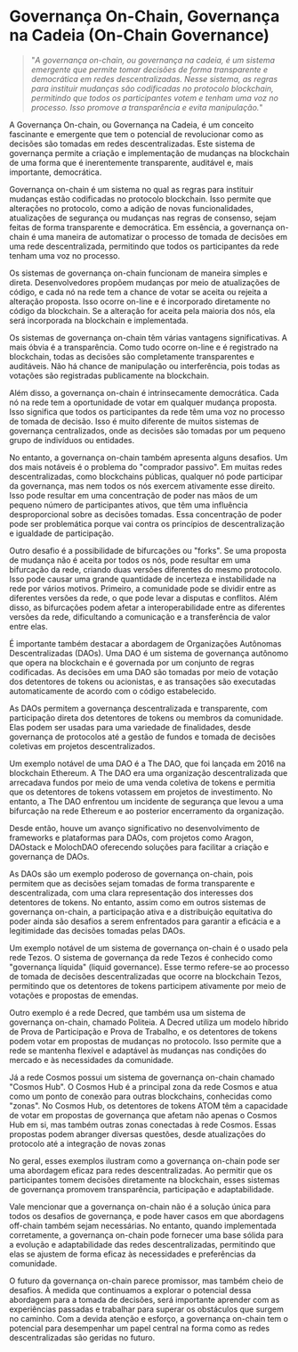 # Governança On-Chain, Governança na Cadeia (On-Chain Governance)

>"*A governança on-chain, ou governança na cadeia, é um sistema emergente que permite tomar decisões de forma transparente e democrática em redes descentralizadas. Nesse sistema, as regras para instituir mudanças são codificadas no protocolo blockchain, permitindo que todos os participantes votem e tenham uma voz no processo. Isso promove a transparência e evita manipulação.*"

A Governança On-chain, ou Governança na Cadeia, é um conceito fascinante e emergente que tem o potencial de revolucionar como as decisões são tomadas em redes descentralizadas. Este sistema de governança permite a criação e implementação de mudanças na blockchain de uma forma que é inerentemente transparente, auditável e, mais importante, democrática. 

Governança on-chain é um sistema no qual as regras para instituir mudanças estão codificadas no protocolo blockchain. Isso permite que alterações no protocolo, como a adição de novas funcionalidades, atualizações de segurança ou mudanças nas regras de consenso, sejam feitas de forma transparente e democrática. Em essência, a governança on-chain é uma maneira de automatizar o processo de tomada de decisões em uma rede descentralizada, permitindo que todos os participantes da rede tenham uma voz no processo.

Os sistemas de governança on-chain funcionam de maneira simples e direta. Desenvolvedores propõem mudanças por meio de atualizações de código, e cada nó na rede tem a chance de votar se aceita ou rejeita a alteração proposta. Isso ocorre on-line e é incorporado diretamente no código da blockchain. Se a alteração for aceita pela maioria dos nós, ela será incorporada na blockchain e implementada.

Os sistemas de governança on-chain têm várias vantagens significativas. A mais óbvia é a transparência. Como tudo ocorre on-line e é registrado na blockchain, todas as decisões são completamente transparentes e auditáveis. Não há chance de manipulação ou interferência, pois todas as votações são registradas publicamente na blockchain.

Além disso, a governança on-chain é intrinsecamente democrática. Cada nó na rede tem a oportunidade de votar em qualquer mudança proposta. Isso significa que todos os participantes da rede têm uma voz no processo de tomada de decisão. Isso é muito diferente de muitos sistemas de governança centralizados, onde as decisões são tomadas por um pequeno grupo de indivíduos ou entidades.

No entanto, a governança on-chain também apresenta alguns desafios. Um dos mais notáveis é o problema do "comprador passivo". Em muitas redes descentralizadas, como blockchains públicas, qualquer nó pode participar da governança, mas nem todos os nós exercem ativamente esse direito. Isso pode resultar em uma concentração de poder nas mãos de um pequeno número de participantes ativos, que têm uma influência desproporcional sobre as decisões tomadas. Essa concentração de poder pode ser problemática porque vai contra os princípios de descentralização e igualdade de participação. 

Outro desafio é a possibilidade de bifurcações ou "forks". Se uma proposta de mudança não é aceita por todos os nós, pode resultar em uma bifurcação da rede, criando duas versões diferentes do mesmo protocolo. Isso pode causar uma grande quantidade de incerteza e instabilidade na rede por vários motivos. Primeiro, a comunidade pode se dividir entre as diferentes versões da rede, o que pode levar a disputas e conflitos. Além disso, as bifurcações podem afetar a interoperabilidade entre as diferentes versões da rede, dificultando a comunicação e a transferência de valor entre elas.

É importante também destacar a abordagem de Organizações Autônomas Descentralizadas (DAOs). Uma DAO é um sistema de governança autônomo que opera na blockchain e é governada por um conjunto de regras codificadas. As decisões em uma DAO são tomadas por meio de votação dos detentores de tokens ou acionistas, e as transações são executadas automaticamente de acordo com o código estabelecido.

As DAOs permitem a governança descentralizada e transparente, com participação direta dos detentores de tokens ou membros da comunidade. Elas podem ser usadas para uma variedade de finalidades, desde governança de protocolos até a gestão de fundos e tomada de decisões coletivas em projetos descentralizados.

Um exemplo notável de uma DAO é a The DAO, que foi lançada em 2016 na blockchain Ethereum. A The DAO era uma organização descentralizada que arrecadava fundos por meio de uma venda coletiva de tokens e permitia que os detentores de tokens votassem em projetos de investimento. No entanto, a The DAO enfrentou um incidente de segurança que levou a uma bifurcação na rede Ethereum e ao posterior encerramento da organização.

Desde então, houve um avanço significativo no desenvolvimento de frameworks e plataformas para DAOs, com projetos como Aragon, DAOstack e MolochDAO oferecendo soluções para facilitar a criação e governança de DAOs.

As DAOs são um exemplo poderoso de governança on-chain, pois permitem que as decisões sejam tomadas de forma transparente e descentralizada, com uma clara representação dos interesses dos detentores de tokens. No entanto, assim como em outros sistemas de governança on-chain, a participação ativa e a distribuição equitativa do poder ainda são desafios a serem enfrentados para garantir a eficácia e a legitimidade das decisões tomadas pelas DAOs.

Um exemplo notável de um sistema de governança on-chain é o usado pela rede Tezos. O sistema de governança da rede Tezos é conhecido como "governança líquida" (liquid governance). Esse termo refere-se ao processo de tomada de decisões descentralizadas que ocorre na blockchain Tezos, permitindo que os detentores de tokens participem ativamente por meio de votações e propostas de emendas.

Outro exemplo é a rede Decred, que também usa um sistema de governança on-chain, chamado Politeia. A Decred utiliza um modelo híbrido de Prova de Participação e Prova de Trabalho, e os detentores de tokens podem votar em propostas de mudanças no protocolo. Isso permite que a rede se mantenha flexível e adaptável às mudanças nas condições do mercado e às necessidades da comunidade.

Já a rede Cosmos possui um sistema de governança on-chain chamado "Cosmos Hub". O Cosmos Hub é a principal zona da rede Cosmos e atua como um ponto de conexão para outras blockchains, conhecidas como "zonas". No Cosmos Hub, os detentores de tokens ATOM têm a capacidade de votar em propostas de governança que afetam não apenas o Cosmos Hub em si, mas também outras zonas conectadas à rede Cosmos. Essas propostas podem abranger diversas questões, desde atualizações do protocolo até a integração de novas zonas

No geral, esses exemplos ilustram como a governança on-chain pode ser uma abordagem eficaz para redes descentralizadas. Ao permitir que os participantes tomem decisões diretamente na blockchain, esses sistemas de governança promovem transparência, participação e adaptabilidade. 

Vale mencionar que a governança on-chain não é a solução única para todos os desafios de governança, e pode haver casos em que abordagens off-chain também sejam necessárias. No entanto, quando implementada corretamente, a governança on-chain pode fornecer uma base sólida para a evolução e adaptabilidade das redes descentralizadas, permitindo que elas se ajustem de forma eficaz às necessidades e preferências da comunidade.

O futuro da governança on-chain parece promissor, mas também cheio de desafios. À medida que continuamos a explorar o potencial dessa abordagem para a tomada de decisões, será importante aprender com as experiências passadas e trabalhar para superar os obstáculos que surgem no caminho. Com a devida atenção e esforço, a governança on-chain tem o potencial para desempenhar um papel central na forma como as redes descentralizadas são geridas no futuro.

